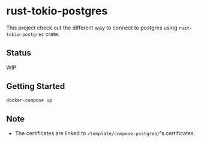 # rust-tokio-postgres

This project check out the different way to connect to postgres using
`rust-tokio-postgres` crate.

## Status

WIP

## Getting Started

```bash
docker-compose up
```

## Note

- The certificates are linked to `/template/compose-postgres/`'s certificates.
